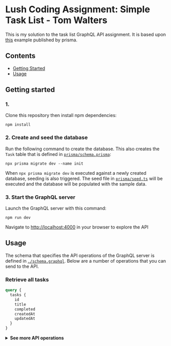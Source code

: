 # Lush Coding Assignment: Simple Task List - Tom Walters

This is my solution to the task list GraphQL API assignment. It is based upon [this](https://github.com/prisma/prisma-examples/tree/d512087f98ad02880ed0f7ec43947c99175104ad/orm/graphql) example published by prisma.

## Contents

- [Getting Started](#getting-started)
- [Usage](#Usage)

## Getting started

### 1. 

Clone this repository then install npm dependencies:

```
npm install
```


### 2. Create and seed the database

Run the following command to create the database. This also creates the `Task` table that is defined in [`prisma/schema.prisma`](./prisma/schema.prisma):

```
npx prisma migrate dev --name init
```

When `npx prisma migrate dev` is executed against a newly created database, seeding is also triggered. The seed file in [`prisma/seed.ts`](./prisma/seed.ts) will be executed and the database will be populated with the sample data.

### 3. Start the GraphQL server

Launch the GraphQL server with this command:

```
npm run dev
```

Navigate to [http://localhost:4000](http://localhost:4000) in your browser to explore the API


## Usage

The schema that specifies the API operations of the GraphQL server is defined in [`./schema.graphql`](./schema.graphql). Below are a number of operations that you can send to the API.

### Retrieve all tasks

```graphql
query {
  tasks {
    id
    title
    completed
    createdAt
    updatedAt
  }
}
```

<details><summary><strong>See more API operations</strong></summary>

### Retrieve all tasks filtered by search string

```graphql
query {
  tasks(search: "bath") {
    id
    title
    completed
    createdAt
    updatedAt
  }
}

```


### Create a new task

```graphql
mutation {
  addTask(title: "Read result of this operation") {
    id
    title
    createdAt
    completed
    updatedAt
  }
}
```

### Toggle a task's completed status

```graphql
mutation {
  toggleTask(id: 1) {
    id
    title
    completed
    createdAt
    updatedAt
  }
}
```

### Delete a task

```graphql
mutation {
  deleteTask(id: 1) {
    id
    title
    createdAt
    completed
    updatedAt
  }
}
```

</details>